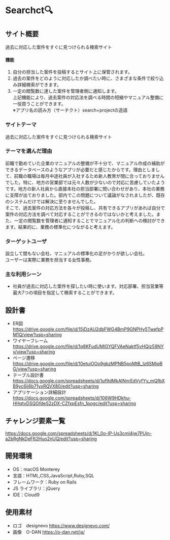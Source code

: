 # Searchct:mag:
## サイト概要
過去に対応した案件をすぐに見つけられる検索サイト
#### 機能
1. 自分の担当した案件を投稿するとサイト上に保管されます。
2. 過去の案件をどのように対応したか調べたい時に、さまざまな条件で絞り込み詳細検索ができます。
3. 一定の閲覧数に達した案件を管理者側に通知します。
<br>上記機能により、過去案件の対応法を調べる時間の短縮やマニュアル整備に一役買うことができます。
<br>※アプリ名の読み方（サーチクト）search+projectの造語

### サイトテーマ
過去に対応した案件をすぐに見つけられる検索サイト

### テーマを選んだ理由

前職で勤めていた企業のマニュアルの整備が不十分で、マニュアル作成の補助ができるデータベースのようなアプリが必要だと感じたからです。理由としまして、前職の職場は毎月中途社員が入社するため新人教育が間に合っておりませんでした。特に、地方の営業部では元々人数が少ないので対応に苦慮していたようです。地方の新人社員から直接本社の担当部署に問い合わせがあり、本社の業務に支障が出ておりました。部内でこの問題について議論がなされましたが、既存のシステムだけでは解決に至りませんでした。<br>そこで、過去案件の対応方法を各々が投稿し、共有できるアプリがあれば自分で案件の対応方法を調べて対応することができるのではないかと考えました。また、一定の閲覧数を管理者に通知することでマニュアル化の判断への検討ができます。結果的に、業務の標準化につながると考えます。

### ターゲットユーザ

設立して間もない会社、マニュアルの標準化の足がかりが欲しい会社。<br>ユーザーは実際に業務を担当する女性事務。

### 主な利用シーン
- 社員が過去に対応した案件を探したい時に使います。対応部署、担当営業等最大7つの項目を指定して検索することができます。

## 設計書
- ER図<br>https://drive.google.com/file/d/15jDzAU2dbFWG4BmP9GNPHy5TwefpPM1Q/view?usp=sharing
- ワイヤーフレーム<br>https://drive.google.com/file/d/1q8KFudUMlGYQFVAeNaktf5vHQjz59NYy/view?usp=sharing
- ページ遷移<br>https://drive.google.com/file/d/10etuiOOo9gbzMPNB5poMtB_Iz6SMiqBG/view?usp=sharing
- テーブル設計書<br>https://docs.google.com/spreadsheets/d/1uf9dMkAINnrEdVyfYy_mQfbXB9yc6ii6b71yxRQVX80/edit?usp=sharing
- アプリケーション詳細設計<br>https://docs.google.com/spreadsheets/d/106W9HDkhu-HHqtvDSQGfdeS2zDX-CZfxpEsfn_1pogc/edit?usp=sharing

## チャレンジ要素一覧

https://docs.google.com/spreadsheets/d/1Kl_0o-IP-Us3cmI4jw7PUjn-a2bRgNkDeF62Huo2nUQ/edit?usp=sharing

## 開発環境

- OS：macOS Monterey
- 言語：HTML,CSS,JavaScript,Ruby,SQL
- フレームワーク：Ruby on Rails
- JS ライブラリ：jQuery
- IDE：Cloud9

## 使用素材

- ロゴ　designevo https://www.designevo.com/
- 画像　O-DAN https://o-dan.net/ja/